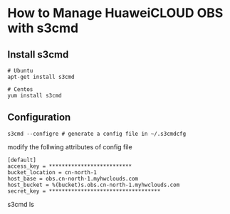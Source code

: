 # How to Manage HuaweiCLOUD OBS with s3cmd

## Install s3cmd

``` 
# Ubuntu
apt-get install s3cmd

# Centos
yum install s3cmd

```
## Configuration

```
s3cmd --configre # generate a config file in ~/.s3cmdcfg

```
modify the follwing attributes of config file
```
[default]
access_key = **************************
bucket_location = cn-north-1
host_base = obs.cn-north-1.myhwclouds.com
host_bucket = %(bucket)s.obs.cn-north-1.myhwclouds.com
secret_key = ***********************************

```

s3cmd ls
